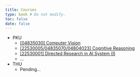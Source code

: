 ```yaml
---
title: Courses
type: book # Do not modify.
toc: false
date: false
---
```


- PKU
    - [[04835030] Computer Vision](https://cv.yzhu.io/)
    - [[22530005/04835070/04804023] Cognitive Reasoning](https://core.yzhu.io/)
    - [[22530001] Directed Research in AI System (I)](https://summer.yzhu.io/)
    - ...
- THU
    - Pending...
